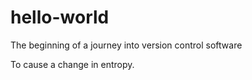# hello-world
The beginning of a journey into version control software

To cause a change in entropy.
